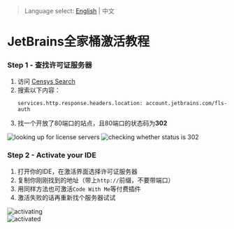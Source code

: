 > Language select: [English](https://github.com/jcshan709/jetbrains-activating-tutorial/tree/main/README.md) | 中文  

# JetBrains全家桶激活教程
### Step 1 - 查找许可证服务器
1. 访问 [Censys Search](https://search.censys.io/)  
2. 搜索以下内容：
   ```plain
   services.http.response.headers.location: account.jetbrains.com/fls-auth
   ```  
3. 找一个开放了80端口的站点，且80端口的状态码为**302**
 
![looking up for license servers](https://github.com/user-attachments/assets/d273115b-887e-48ba-9367-376d43a042fe)
![checking whether status is 302](https://github.com/user-attachments/assets/a2cebd5e-0c71-4cca-80b7-84178bbd14cf)

### Step 2 - Activate your IDE
1. 打开你的IDE，在激活界面选择许可证服务器  
2. 复制你刚刚找到的地址（带上`http://`前缀，不要带端口）
3. 用同样方法也可激活`Code With Me`等付费插件
4. 激活失败的话再重新找个服务器试试

![activating](https://github.com/user-attachments/assets/e36a4dd0-964a-4fd6-b993-443e05f42393)  
![activated](https://github.com/user-attachments/assets/0391245c-c324-40f6-981d-02b2d98f662b)
